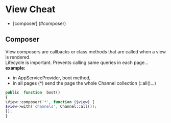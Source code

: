 # View Cheat

* [composer] (#composer)

## Composer
View composers are callbacks or class methods that are called when a view is rendered.  
Lifecycle is important. Prevents calling same queries in each page...
**example:** 
* in AppServiceProvider, boot method,
* in all pages (*) send the page the whole Channel collection (::all()...)
```php
public  function  boot()
{
\View::composer('*', function ($view) {
$view->with('channels', Channel::all());
});
}
```

<!--stackedit_data:
eyJoaXN0b3J5IjpbLTEzMjM1MTE4NDddfQ==
-->